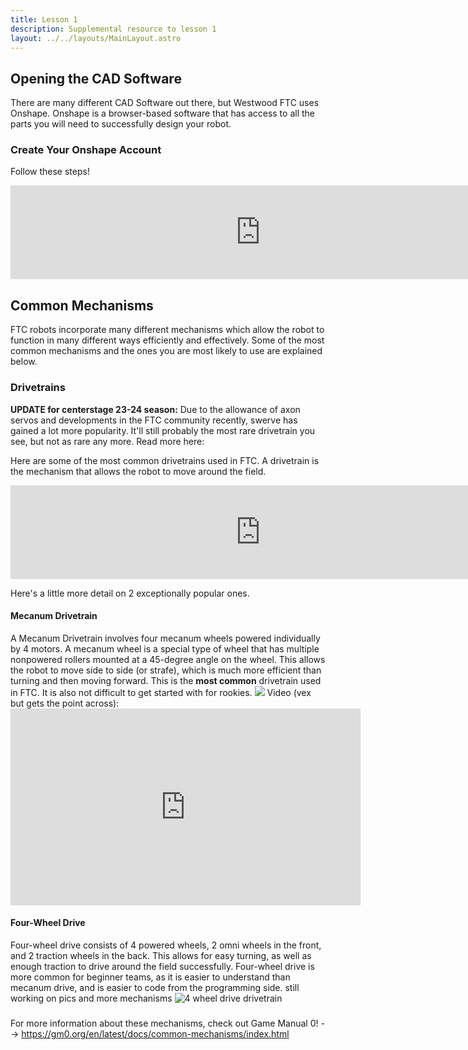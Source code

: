 ```yaml
---
title: Lesson 1
description: Supplemental resource to lesson 1
layout: ../../layouts/MainLayout.astro
---
```


## Opening the CAD Software
There are many different CAD Software out there, but Westwood FTC uses Onshape. Onshape is a browser-based software that has access to all the parts you will need to successfully design your robot.
### Create Your Onshape Account
Follow these steps!
<iframe src="https://docs.google.com/presentation/d/1zsX3MBvVBnlJCBb46qMWJGVUHbGdvXCdxKyE4t10-oM/embed" frameborder="0" width="800"></iframe>

## Common Mechanisms
FTC robots incorporate many different mechanisms which allow the robot to function in many different ways efficiently and effectively. Some of the most common mechanisms and the ones you are most likely to use are explained below.

### Drivetrains
**UPDATE for centerstage 23-24 season:** Due to the allowance of axon servos and developments in the FTC community recently, swerve has gained a lot more popularity. It'll still probably the most rare drivetrain you see, but not as rare any more. Read more here: 

Here are some of the most common drivetrains used in FTC. A drivetrain is the mechanism that allows the robot to move around the field. 
<iframe src="https://ftctutorials.com/translations/en-us/Robot/Drivetrains.pdf" frameborder="0" width="800"></iframe>

Here's a little more detail on 2 exceptionally popular ones.
#### Mecanum Drivetrain
A Mecanum Drivetrain involves four mecanum wheels powered individually by 4 motors. A mecanum wheel is a special type of wheel that has multiple nonpowered rollers mounted at a 45-degree angle on the wheel. This allows the robot to move side to side (or strafe), which is much more efficient than turning and then moving forward. This is the **most common** drivetrain used in FTC. It is also not difficult to get started with for rookies.
![](https://i.redd.it/2d7efiqi6gz41.png)
Video (vex but gets the point across): <iframe width="560" height="315" src="https://www.youtube.com/embed/0Xc6h7M811Q" title="YouTube video player" frameborder="0" allow="accelerometer; autoplay; clipboard-write; encrypted-media; gyroscope; picture-in-picture; web-share" allowfullscreen></iframe>

#### Four-Wheel Drive
Four-wheel drive consists of 4 powered wheels, 2 omni wheels in the front, and 2 traction wheels in the back. This allows for easy turning, as well as enough traction to drive around the field successfully. Four-wheel drive is more common for beginner teams, as it is easier to understand than mecanum drive, and is easier to code from the programming side. still working on pics and more mechanisms
![4 wheel drive drivetrain](https://github.com/WestwoodRobotics/wwroboftc/blob/main/src/images/CAD/Lesson-1/4-wheel-drive.png?raw=true)

###

For more information about these mechanisms, check out Game Manual 0! --> <https://gm0.org/en/latest/docs/common-mechanisms/index.html>
